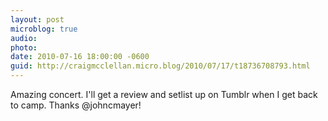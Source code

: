```yaml
---
layout: post
microblog: true
audio: 
photo: 
date: 2010-07-16 18:00:00 -0600
guid: http://craigmcclellan.micro.blog/2010/07/17/t18736708793.html
---
```

Amazing concert. I'll get a review and setlist up on Tumblr when I get back to camp. Thanks @johncmayer!
